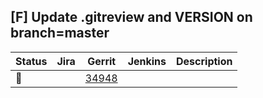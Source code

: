 [F] Update .gitreview and VERSION on branch=master
--------------------------------------------------

| Status | Jira | Gerrit | Jenkins | Description |
| ------ | ---- | ------ | ------- | ----------- |
| :hammer: | | [34948](https://gerrit.opencord.org/c/voltha-lib-go/+/34948) | |

